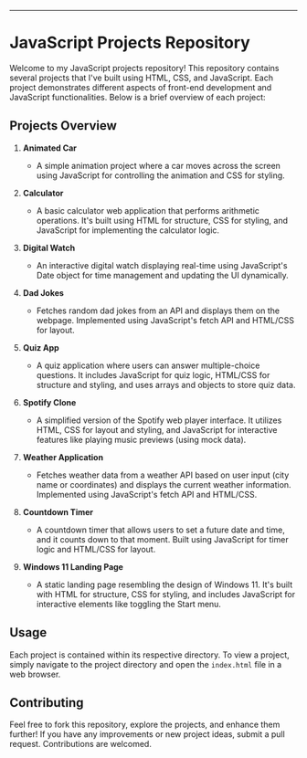 
---

# JavaScript Projects Repository

Welcome to my JavaScript projects repository! This repository contains several projects that I've built using HTML, CSS, and JavaScript. Each project demonstrates different aspects of front-end development and JavaScript functionalities. Below is a brief overview of each project:

## Projects Overview

1. **Animated Car**
   - A simple animation project where a car moves across the screen using JavaScript for controlling the animation and CSS for styling.

2. **Calculator**
   - A basic calculator web application that performs arithmetic operations. It's built using HTML for structure, CSS for styling, and JavaScript for implementing the calculator logic.

3. **Digital Watch**
   - An interactive digital watch displaying real-time using JavaScript's Date object for time management and updating the UI dynamically.

4. **Dad Jokes**
   - Fetches random dad jokes from an API and displays them on the webpage. Implemented using JavaScript's fetch API and HTML/CSS for layout.

5. **Quiz App**
   - A quiz application where users can answer multiple-choice questions. It includes JavaScript for quiz logic, HTML/CSS for structure and styling, and uses arrays and objects to store quiz data.

6. **Spotify Clone**
   - A simplified version of the Spotify web player interface. It utilizes HTML, CSS for layout and styling, and JavaScript for interactive features like playing music previews (using mock data).

7. **Weather Application**
   - Fetches weather data from a weather API based on user input (city name or coordinates) and displays the current weather information. Implemented using JavaScript's fetch API and HTML/CSS.

8. **Countdown Timer**
   - A countdown timer that allows users to set a future date and time, and it counts down to that moment. Built using JavaScript for timer logic and HTML/CSS for layout.

9. **Windows 11 Landing Page**
   - A static landing page resembling the design of Windows 11. It's built with HTML for structure, CSS for styling, and includes JavaScript for interactive elements like toggling the Start menu.


## Usage

Each project is contained within its respective directory. To view a project, simply navigate to the project directory and open the `index.html` file in a web browser.

## Contributing

Feel free to fork this repository, explore the projects, and enhance them further! If you have any improvements or new project ideas, submit a pull request. Contributions are welcomed.
